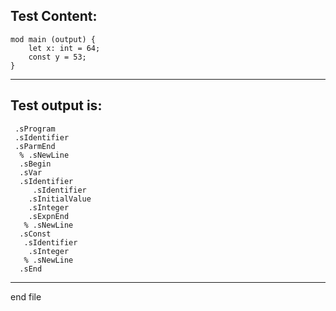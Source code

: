 
Test Content: 
-------------------------
```
mod main (output) {
    let x: int = 64;
    const y = 53;
}
```
------------------------
Test output is: 
-------------------------
```
 .sProgram
 .sIdentifier
 .sParmEnd
  % .sNewLine
  .sBegin
  .sVar
  .sIdentifier
     .sIdentifier
    .sInitialValue
    .sInteger
    .sExpnEnd
   % .sNewLine
  .sConst
   .sIdentifier
    .sInteger
   % .sNewLine
  .sEnd

```
------------------------

end file
